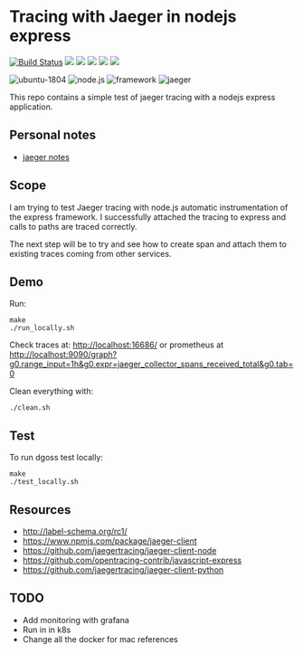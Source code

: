 # Tracing with Jaeger in nodejs express

[![Build Status](https://travis-ci.org/jecnua/tracing-nodejs.svg?branch=master)](https://travis-ci.org/jecnua/tracing-nodejs)
![](https://img.shields.io/maintenance/yes/2019.svg)
[![](https://images.microbadger.com/badges/image/jecnua/tracing-nodejs.svg)](https://microbadger.com/images/jecnua/tracing-nodejs "Get your own image badge on microbadger.com")
[![](https://images.microbadger.com/badges/version/jecnua/tracing-nodejs.svg)](https://microbadger.com/images/jecnua/tracing-nodejs "Get your own version badge on microbadger.com")
[![](https://images.microbadger.com/badges/commit/jecnua/tracing-nodejs.svg)](https://microbadger.com/images/jecnua/tracing-nodejs "Get your own commit badge on microbadger.com")
[![](https://images.microbadger.com/badges/license/jecnua/tracing-nodejs.svg)](https://microbadger.com/images/jecnua/tracing-nodejs "Get your own license badge on microbadger.com")

![ubuntu-1804](https://img.shields.io/badge/ubuntu-18.04-green.svg)
![node.js](https://img.shields.io/badge/node.js-v8.10.0-green.svg)
![framework](https://img.shields.io/badge/express-v4.16.3-green.svg)
![jaeger](https://img.shields.io/badge/jaeger-v1.10.1-green.svg)

This repo contains a simple test of jaeger tracing with a nodejs express
application.

## Personal notes

-   [jaeger notes](https://go-talks.appspot.com/github.com/jecnua/notes-presentations/notes/observability/tracing/03-jaeger.article)

## Scope

I am trying to test Jaeger tracing with node.js automatic instrumentation of the express framework. I successfully attached the tracing to express and calls to paths are traced correctly.

The next step will be to try and see how to create span and attach them to existing traces coming from other services.

## Demo

Run:

    make
    ./run_locally.sh

Check traces at: <http://localhost:16686/> or prometheus at <http://localhost:9090/graph?g0.range_input=1h&g0.expr=jaeger_collector_spans_received_total&g0.tab=0>

Clean everything with:

    ./clean.sh

## Test

To run dgoss test locally:

    make
    ./test_locally.sh

## Resources

-   <http://label-schema.org/rc1/>
-   <https://www.npmjs.com/package/jaeger-client>
-   <https://github.com/jaegertracing/jaeger-client-node>
-   <https://github.com/opentracing-contrib/javascript-express>
-   <https://github.com/jaegertracing/jaeger-client-python>

## TODO

-   Add monitoring with grafana
-   Run in in k8s
-   Change all the docker for mac references
